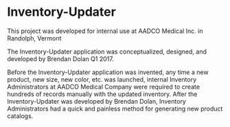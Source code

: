 # Inventory-Updater

This project was developed for internal use at AADCO Medical Inc. in Randolph, Vermont

The Inventory-Updater application was conceptualized, designed, and developed by Brendan Dolan Q1 2017.

Before the Inventory-Updater application was invented, any time a new product, new size, new color, etc. was launched, internal Inventory Administrators at AADCO Medical Company were required to create hundreds of records manually with the updated inventory. After the Inventory-Updater was developed by Brendan Dolan, Inventory Administrators had a quick and painless method for generating new product catalogs.
